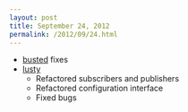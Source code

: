 ```yaml
---
layout: post
title: September 24, 2012
permalink: /2012/09/24.html
---
```


* [busted](https://github.com/Olivine-Labs/busted) fixes
* [lusty](https://github.com/Olivine-Labs/lusted)
  * Refactored subscribers and publishers
  * Refactored configuration interface
  * Fixed bugs
